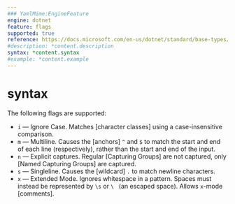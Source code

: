 ```yaml
---
### YamlMime:EngineFeature
engine: dotnet
feature: flags
supported: true
reference: https://docs.microsoft.com/en-us/dotnet/standard/base-types/regular-expression-options
#description: *content.description
syntax: *content.syntax
#example: *content.example
---
```

# syntax
The following flags are supported:

- `i` &mdash; Ignore Case. Matches [character classes] using a case-insensitive comparison.
- `m` &mdash; Multiline. Causes the [anchors] `^` and `$` to match the start and end of each line (respectively), rather than the start and end of the input.
- `n` &mdash; Explicit captures. Regular [Capturing Groups] are not captured, only [Named Capturing Groups] are captured.
- `s` &mdash; Singleline. Causes the [wildcard] `.` to match newline characters.
- `x` &mdash; Extended Mode. Ignores whitespace in a pattern. Spaces must instead be represented by `\s` or `\ ` (an escaped space). Allows `x`-mode [comments].
